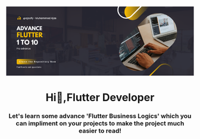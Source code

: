 [![MasterHead](https://raw.githubusercontent.com/ajazify/git_image/main/flutter%20advance.png)](https://linkedin/in/ajazify)
<h1 align="center">Hi👋,Flutter Developer</h1>
<h3 align="center"> Let's learn some advance 'Flutter Business Logics' which you can impliment on your projects to make the project much easier to read!</h3>
